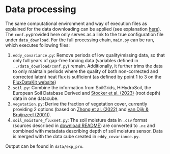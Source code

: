 # Data processing

The same computational environment and way of execution files as explained for the data downloading can be applied (see explanation [here](../README.md)). The `conf.py`provided here only serves as a link to the true configuration file under `data_download`. For the full processing chain, `main.py` can be run, which executes following files:

1. `eddy_covariance.py`: Remove periods of low quality/missing data, so that only full years of gap-free forcing data (variables defined in `../data_download/conf.py`) remain. Additionally, it further trims the data to only maintain periods where the quality of both non-corrected and corrected latent heat flux is sufficient (as defined by point 1 to 3 on the [FluxDataKit website](https://geco-bern.github.io/FluxDataKit/articles/04_data_use.html#time-series))
2. `soil.py`: Combine the information from SoilGrids, HiHydroSoil, the European Soil Database Derived and [Stocker et al. (2023)](https://doi.org/10.1038/s41561-023-01125-2) (root depth) data in one datacube.
3. `vegetation.py`: Derive the fraction of vegetation cover, currently providing 2 options (based on [Zhong et al. (2022)](https://doi.org/10.5194/hess-26-5647-2022) and [van Dijk & Bruijnzeel (2001)](<https://doi.org/10.1016/S0022-1694(01)00392-4>)).
4. `soil_moisture_fluxnet.py`: The soil moisture data in `.csv` format (sources described in [download README](../data_download/README.md)) are converted to `.nc` and combined with metadata describing depth of soil moisture sensor. Data is merged with the data cube created in `eddy_covariance.py`.

Output can be found in `data/exp_pro`.
